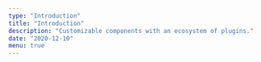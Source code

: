 ```yaml
---
type: "Introduction"
title: "Introduction"
description: "Customizable components with an ecosystem of plugins."
date: "2020-12-10"
menu: true
---
```

